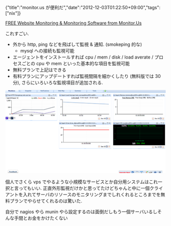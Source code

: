 {"title":"monitor.us が便利だ","date":"2012-12-03T01:22:50+09:00","tags":["nix"]}

[FREE Website Monitoring & Monitoring Software from Monitor.Us](http://www.monitor.us/website-monitoring)

これすごい.

- 外から http, ping などを飛ばして監視 & 通知. (smokeping 的な)
  - mysql への接続も監視可能
- エージェントをインストールすれば cpu / mem / disk / load averate / プロセスごとの cpu や mem といった基本的な項目を監視可能
- 無料プランで上記はできる
- 有料プランにアップデートすれば監視間隔を細かくしたり (無料版では 30 分), さらにいろいろな監視項目が追加される.

![dashboard image](images/cfdb9dbe07b97ecad644603182bcc420.png)

個人でさくら vps でやるような小規模なサービスとか自分用システムはこれ一択と言ってもいい. 正直外形監視だけかと思ってたけどちゃんと中に一個クライアントを入れてサーバのリソースのモニタリングまでしれくれるところまでを無料プランでやらせてくれるのは驚いた.

自分で nagios やら munin やら設定するのは面倒だしもう一個サーバいるしそんな手間とお金をかけたくない
